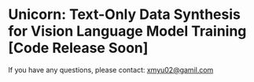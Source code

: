 # Unicorn: Text-Only Data Synthesis for Vision Language Model Training [Code Release Soon]

If you have any questions, please contact: xmyu02@gamil.com
